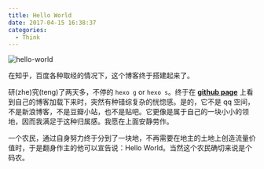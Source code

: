 ```yaml
---
title: Hello World
date: 2017-04-15 16:38:37
categories:
  - Think
---
```


![hello-world](/images/hello-world/hello-world.jpg)

在知乎，百度各种取经的情况下，这个博客终于搭建起来了。

研(zhe)究(teng)了两天多，不停的 `hexo g` or `hexo s`。终于在 **[github page](https://pages.github.com/)** 上看到自己的博客加载下来时，突然有种错综复杂的恍惚感。是的，它不是 qq 空间，不是新浪博客，不是豆瓣小站，也不是贴吧。它更像是属于自己的一块小小的领地，因而我满足于这种归属感。我愿在上面安静劳作。

一个农民，通过自身努力终于分到了一块地，不再需要在地主的土地上创造流量价值时，于是翻身作主的他可以宣告说：Hello World。当然这个农民确切来说是个码农。
